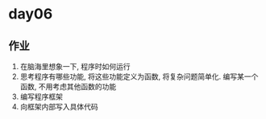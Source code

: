 # day06

## 作业

1. 在脑海里想象一下, 程序时如何运行
2. 思考程序有哪些功能, 将这些功能定义为函数, 将复杂问题简单化. 编写某一个函数, 不用考虑其他函数的功能
3. 编写程序框架
4. 向框架内部写入具体代码
